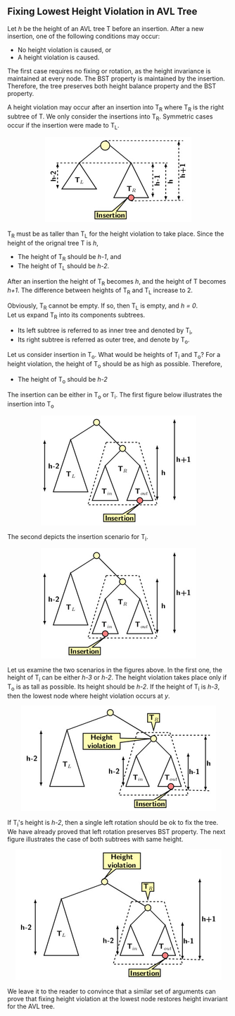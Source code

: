 ## Fixing Lowest Height Violation in AVL Tree

Let <i>h</i> be the height of an AVL tree T before an insertion. After a new insertion, one of the following conditions may occur:

- No height violation is caused, or
- A height violation is caused. 

The first case requires no fixing or rotation, as the height invariance is maintained at every node. The BST property is maintained by the insertion.
Therefore, the tree preserves both height balance property and the BST property.  

A height violation may occur after an insertion into T<sub>R</sub> where T<sub>R</sub> is the right subtree of T. 
We only consider the insertions into T<sub>R</sub>. Symmetric cases occur if the insertion were made to T<sub>L</sub>. 
<p align="center">
<img src="../images/htVioAVL1.jpg">
</p>

T<sub>R</sub> must be as taller than T<sub>L</sub> for the height violation to take place. Since the height of the orignal tree T is <i>h</i>,   

- The height of T<sub>R</sub> should be <i>h-1</i>, and 
- The height of T<sub>L</sub> should be <i>h-2</i>. 

After an insertion the height of T<sub>R</sub> becomes <i>h</i>, and the height of T becomes <i>h+1</i>. The difference between heights of 
T<sub>R</sub> and T<sub>L</sub> increase to 2. 

Obviously, T<sub>R</sub> cannot be empty. If so, then T<sub>L</sub> is empty, and <i>h = 0</i>.  
Let us expand T<sub>R</sub> into its components subtrees.

- Its left subtree is referred to as inner tree and denoted by T<sub>i</sub>,
- Its right subtree is referred as outer tree, and denote by T<sub>o</sub>. 

Let us consider insertion in T<sub>o</sub>. What would be heights of T<sub>i</sub> and T<sub>o</sub>? For a height violation, the height of T<sub>o</sub>
should be as high as possible. Therefore, 

- The height of T<sub>o</sub> should be <i>h-2</i>

The insertion can be either in T<sub>o</sub> or T<sub>i</sub>.  The first figure below illustrates the insertion into T<sub>o</sub> 
<p align="center">
<img src="../images/htVioAVL2.jpg">
</p>
The second depicts the insertion scenario for T<sub>i</sub>. 
<p align="center">
<img src="../images/htVioAVL3.jpg">
</p>

Let us examine the two scenarios in the figures above. In the first one, the height of T<sub>i</sub> can be either <i>h-3</i> or <i>h-2</i>. 
The height violation takes place only if T<sub>o</sub> is as tall as possible. Its height should be <i>h-2</i>. If the height of T<sub>i</sub> 
is <i>h-3</i>, then the lowest node where height violation occurs at <i>y</i>. 
<p align="center">
<img src="../images/htVioAVL4.jpg">
</p>
If T<sub>i</sub>'s height is <i>h-2</i>, then a single left rotation should be ok to fix the tree. We have already proved that left rotation preserves BST
property. The next figure illustrates the case of both subtrees with same height.
<p align="center">
<img src="../images/htVioAVL5.jpg">
</p>

We leave it to the reader to convince that a similar set of arguments can prove that fixing height violation at the lowest node restores height invariant for 
the AVL tree. 
